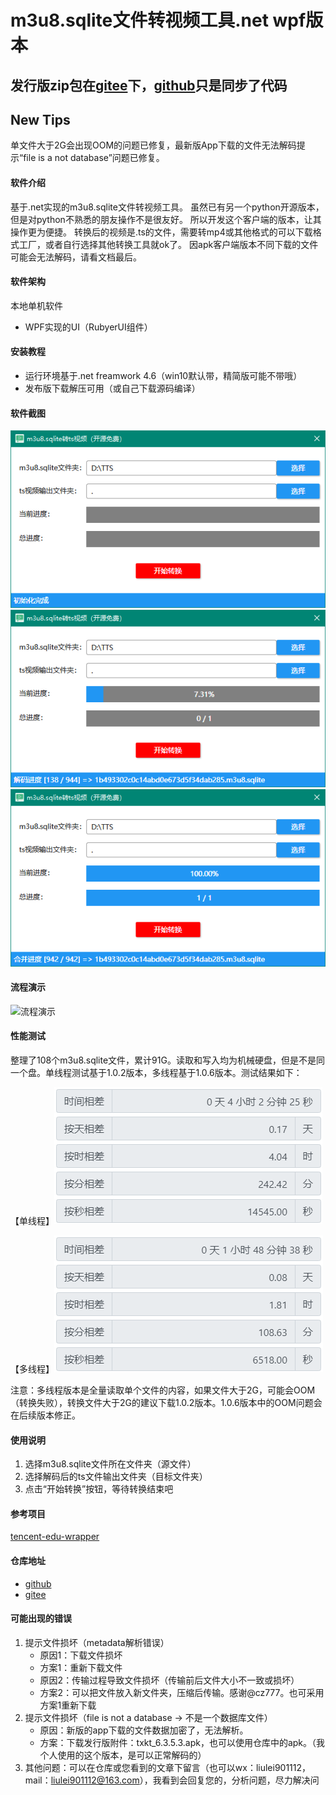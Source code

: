 # m3u8.sqlite文件转视频工具.net wpf版本

## 发行版zip包在[gitee](https://gitee.com/liulei901112/txkt_m3u8.sqlite_ts)下，[github](https://github.com/liulei901112/txkt_m3u8.sqlite_ts)只是同步了代码

## New Tips
单文件大于2G会出现OOM的问题已修复，最新版App下载的文件无法解码提示“file is a not database”问题已修复。

#### 软件介绍
基于.net实现的m3u8.sqlite文件转视频工具。
虽然已有另一个python开源版本，但是对python不熟悉的朋友操作不是很友好。
所以开发这个客户端的版本，让其操作更为便捷。
转换后的视频是.ts的文件，需要转mp4或其他格式的可以下载格式工厂，或者自行选择其他转换工具就ok了。
因apk客户端版本不同下载的文件可能会无法解码，请看文档最后。

#### 软件架构
本地单机软件
* WPF实现的UI（RubyerUI组件）

#### 安装教程
* 运行环境基于.net freamwork 4.6（win10默认带，精简版可能不带哦）
* 发布版下载解压可用（或自己下载源码编译）

#### 软件截图
![主界面](images/main.png)
![解码进度](images/progress.png)
![解码完成](images/finish.png)

#### 流程演示
![流程演示](images/video.gif)

#### 性能测试
整理了108个m3u8.sqlite文件，累计91G。读取和写入均为机械硬盘，但是不是同一个盘。单线程测试基于1.0.2版本，多线程基于1.0.6版本。测试结果如下：

【单线程】![单线程](images/single_thread.png) 

【多线程】![多线程](images/multi_thread.png)

注意：多线程版本是全量读取单个文件的内容，如果文件大于2G，可能会OOM（转换失败），转换文件大于2G的建议下载1.0.2版本。1.0.6版本中的OOM问题会在后续版本修正。

#### 使用说明
1. 选择m3u8.sqlite文件所在文件夹（源文件）
2. 选择解码后的ts文件输出文件夹（目标文件夹）
3. 点击“开始转换”按钮，等待转换结束吧

#### 参考项目
[tencent-edu-wrapper](https://github.com/r00t1900/tencent-edu-wrapper)

#### 仓库地址
* [github](https://github.com/liulei901112/txkt_m3u8.sqlite_ts)
* [gitee](https://gitee.com/liulei901112/txkt_m3u8.sqlite_ts)

#### 可能出现的错误
1. 提示文件损坏（metadata解析错误）
   * 原因1：下载文件损坏
   * 方案1：重新下载文件
   * 原因2：传输过程导致文件损坏（传输前后文件大小不一致或损坏）
   * 方案2：可以把文件放入新文件夹，压缩后传输。感谢@cz777。也可采用方案1重新下载
2. 提示文件损坏（file is not a database -> 不是一个数据库文件）
   * 原因：新版的app下载的文件数据加密了，无法解析。
   * 方案：下载发行版附件：txkt_6.3.5.3.apk，也可以使用仓库中的apk。（我个人使用的这个版本，是可以正常解码的）
3. 其他问题：可以在仓库或您看到的文章下留言（也可以wx：liulei901112，mail：liulei901112@163.com），我看到会回复您的，分析问题，尽力解决问